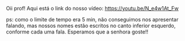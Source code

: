 Oii prof! Aqui está o link do nosso vídeo:
https://youtu.be/N_e4w1At_Fw

ps: como o limite de tempo era 5 min, não conseguimos nos apresentar falando,
mas nossos nomes estão escritos no canto inferior esquerdo, conforme cada uma fala.
Esperamos que a senhora goste!!
